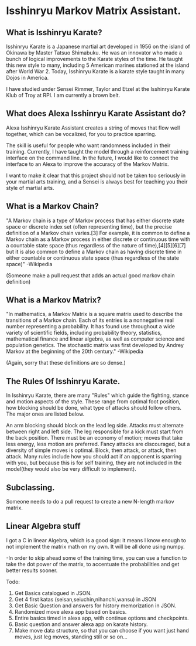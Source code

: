 # Isshinryu Markov Matrix Assistant.


## What is Isshinryu Karate?

Isshinryu Karate is a Japanese martial art developed in 1956 on the island of Okinawa by Master Tatsuo Shimabuku. He was an innovator who made a bunch of logical improvements to the Karate styles of the time. He taught this new style to many, including 5 American marines stationed at the island after World War 2. Today, Isshinryu Karate is a karate style taught in many Dojos in America.

I have studied under Sensei Rimmer, Taylor and Etzel at the Isshinryu Karate Klub of Troy at RPI. I am currently a brown belt.

## What does Alexa Isshinryu Karate Assistant do?

Alexa Isshinryu Karate Assistant creates a string of moves that flow well together, which can be vocalized, for you to practice sparring.

The skill is useful for people who want randomness included in their training. Currently, I have taught the model through a reinforcement training interface on the command line. In the future, I would like to connect the interface to an Alexa to improve the accuracy of the Markov Matrix.

I want to make it clear that this project should not be taken too seriously in your martial arts training, and a Sensei is always best for teaching you their style of martial arts.

## What is a Markov Chain?

"A Markov chain is a type of Markov process that has either discrete state space or discrete index set (often representing time), but the precise definition of a Markov chain varies.[3] For example, it is common to define a Markov chain as a Markov process in either discrete or continuous time with a countable state space (thus regardless of the nature of time),[4][5][6][7] but it is also common to define a Markov chain as having discrete time in either countable or continuous state space (thus regardless of the state space)"
-Wikipedia

(Someone make a pull request that adds an actual good markov chain definition)

## What is a Markov Matrix?

"In mathematics, a Markov Matrix is a square matrix used to describe the transitions of a Markov chain. Each of its entries is a nonnegative real number representing a probability. It has found use throughout a wide variety of scientific fields, including probability theory, statistics, mathematical finance and linear algebra, as well as computer science and population genetics. The stochastic matrix was first developed by Andrey Markov at the beginning of the 20th century."
-Wikipedia

(Again, sorry that these definitions are so dense.)

## The Rules Of Isshinryu Karate.

In Isshinryu Karate, there are many "Rules" which guide the fighting, stance and motion aspects of the style. These range from optimal foot position, how blocking should be done, what type of attacks should follow others. The major ones are listed below.

An arm blocking should block on the lead leg side.
Attacks must alternate between right and left side.
The leg responsible for a kick must start from the back position.
There must be an economy of motion; moves that take less energy, less motion are preferred.
Fancy attacks are discouraged, but a diversity of simple moves is optimal.
Block, then attack, or attack, then attack.
Many rules include how you should act if an opponent is sparring with you, but because this is for self training, they are not included in the model(they would also be very difficult to implement).

## Subclassing.
Someone needs to do a pull request to create a new N-length markov matrix.

## Linear Algebra stuff

I got a C in linear Algebra, which is a good sign: it means I know enough to not implement the matrix math on my own. It will be all done using numpy.


-In order to skip ahead some of the training time, you can use a function to take the dot power of the matrix, to accentuate the probabilities and get better results sooner.


Todo:
1. Get Basics catalogued in JSON.
2. Get 4 first katas (seisan,seiuchin,nihanchi,wansu) in JSON
3. Get Basic Question and answers for history memorization in JSON.
4. Randomized move alexa app based on basics.
5. Entire basics timed in alexa app, with continue options and checkpoints.
6. Basic question and answer alexa app on karate history.
7. Make move data structure, so that you can choose if you want just hand moves, just leg moves, standing still or so on...
